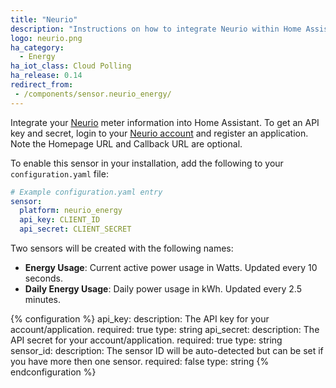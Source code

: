 ```yaml
---
title: "Neurio"
description: "Instructions on how to integrate Neurio within Home Assistant."
logo: neurio.png
ha_category:
  - Energy
ha_iot_class: Cloud Polling
ha_release: 0.14
redirect_from:
 - /components/sensor.neurio_energy/
---
```


Integrate your [Neurio](http://neur.io/) meter information into Home Assistant. To get an API key and secret, login to your [Neurio account](https://my.neur.io/#settings/applications/register) and register an application. Note the Homepage URL and Callback URL are optional.

To enable this sensor in your installation, add the following to your `configuration.yaml` file:

```yaml
# Example configuration.yaml entry
sensor:
  platform: neurio_energy
  api_key: CLIENT_ID
  api_secret: CLIENT_SECRET
```

Two sensors will be created with the following names:

- **Energy Usage**: Current active power usage in Watts. Updated every 10 seconds.
- **Daily Energy Usage**: Daily power usage in kWh.  Updated every 2.5 minutes.

{% configuration %}
api_key:
  description: The API key for your account/application.
  required: true
  type: string
api_secret:
  description: The API secret for your account/application.
  required: true
  type: string
sensor_id:
  description: The sensor ID will be auto-detected but can be set if you have more then one sensor.
  required: false
  type: string
{% endconfiguration %}
